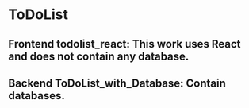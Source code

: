 # ToDoList
## Frontend todolist_react: This work uses React and does not contain any database.
## Backend ToDoList_with_Database: Contain databases. 
